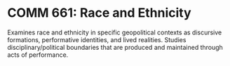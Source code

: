 # COMM 661: Race and Ethnicity

Examines race and ethnicity in specific geopolitical contexts as discursive formations, performative identities, and lived realities. Studies disciplinary/political boundaries that are produced and maintained through acts of performance.